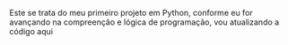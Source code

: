 Este se trata do meu primeiro projeto em Python, conforme eu for avançando na compreenção e lógica de programação, vou atualizando a código aqui
